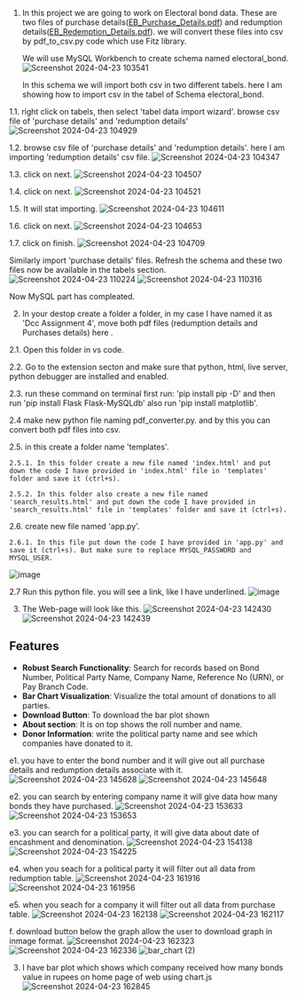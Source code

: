 1. In this project we are going to work on Electoral bond data.
   These are two files of purchase details([EB_Purchase_Details.pdf](https://github.com/TanmayTanmayGarg/electoral-bond/files/15071520/EB_Purchase_Details.pdf)) and redumption details([EB_Redemption_Details.pdf](https://github.com/TanmayTanmayGarg/electoral-bond/files/15071524/EB_Redemption_Details.pdf)).
   we will convert these files into csv by pdf_to_csv.py code which use Fitz library. 

   We will use MySQL Workbench to create schema named electoral_bond.
   ![Screenshot 2024-04-23 103541](https://github.com/TanmayTanmayGarg/electoral-bond/assets/143330134/f52ffea8-0929-4972-8baf-405297410036)

   In this schema we will import both csv in two different tabels. 
   here I am showing how to import csv in the tabel of Schema electoral_bond.
   
  1.1. right click on tabels, then select 'tabel data import wizard'. browse csv file of 'purchase details' and 'redumption details'
![Screenshot 2024-04-23 104929](https://github.com/TanmayTanmayGarg/electoral-bond/assets/143330134/851e6bc7-8ebf-440b-b48c-3a0250f8f02a)

  1.2. browse csv file of 'purchase details' and 'redumption details'. here I am importing 'redumption details' csv file.
![Screenshot 2024-04-23 104347](https://github.com/TanmayTanmayGarg/electoral-bond/assets/143330134/6ba584c3-0923-4011-9723-ed6e34475613)

  1.3. click on next.
![Screenshot 2024-04-23 104507](https://github.com/TanmayTanmayGarg/electoral-bond/assets/143330134/141b7030-e745-41ff-8613-2bc467c71209)

  1.4. click on next.
![Screenshot 2024-04-23 104521](https://github.com/TanmayTanmayGarg/electoral-bond/assets/143330134/5a280e53-2575-46ad-a269-bf731ae1bf9a)

  1.5. It will stat importing.
![Screenshot 2024-04-23 104611](https://github.com/TanmayTanmayGarg/electoral-bond/assets/143330134/2f3794e7-8f70-441c-921b-804cd1ed8031)

  1.6. click on next.
![Screenshot 2024-04-23 104653](https://github.com/TanmayTanmayGarg/electoral-bond/assets/143330134/b856c841-3446-4a6d-9f58-e7bd87d59144)

  1.7. click on finish.
![Screenshot 2024-04-23 104709](https://github.com/TanmayTanmayGarg/electoral-bond/assets/143330134/73143d5f-af41-41ca-b1ce-65b966ad13d5)

  Similarly import 'purchase details' files.
  Refresh the schema and these two files now be available in the tabels section.
  ![Screenshot 2024-04-23 110224](https://github.com/TanmayTanmayGarg/electoral-bond/assets/143330134/3c651a16-d5b6-4d88-b388-f12a66f13177)
  ![Screenshot 2024-04-23 110316](https://github.com/TanmayTanmayGarg/electoral-bond/assets/143330134/26f60c89-62d6-4727-bfd5-d469e6804abf)

  Now MySQL part has compleated.

2. In your destop create a folder a folder, in my case I have named it as 'Dcc Assignment 4', move both pdf files (redumption details and Purchases details) here .

  2.1. Open this folder in vs code.

  2.2. Go to the extension secton and make sure that python, html, live server, python debugger are installed and enabled. 

  2.3. run these command on terminal first run: 'pip install pip -D' and  then run 'pip install Flask Flask-MySQLdb' also run 'pip install matplotlib'.

  2.4 make new python file naming pdf_converter.py. and by this you can convert both pdf files into csv.

  2.5. in this create a folder name 'templates'.

    2.5.1. In this folder create a new file named 'index.html' and put down the code I have provided in 'index.html' file in 'templates' folder and save it (ctrl+s).
    
    2.5.2. In this folder also create a new file named 'search_results.html' and put down the code I have provided in 'search_results.html' file in 'templates' folder and save it (ctrl+s).
    
  2.6.  create new file named 'app.py'.

    2.6.1. In this file put down the code I have provided in 'app.py' and save it (ctrl+s). But make sure to replace MYSQL_PASSWORD and MYSQL_USER. 
  ![image](https://github.com/TanmayTanmayGarg/electoral-bond/assets/143330134/628b0301-382e-4c2c-b6b1-f665296ee91e)

  2.7 Run this python file. you will see a link, like I have underlined.
![image](https://github.com/TanmayTanmayGarg/electoral-bond/assets/143330134/45304a9b-b6d9-4da4-bd06-7ce53f8569e3)

3. The Web-page will look like this.
![Screenshot 2024-04-23 142430](https://github.com/TanmayTanmayGarg/electoral-bond/assets/143330134/983b324e-ffb7-42ac-95b2-6d53c09cd7e8)
![Screenshot 2024-04-23 142439](https://github.com/TanmayTanmayGarg/electoral-bond/assets/143330134/67bf72d1-1965-4724-bd24-4d979ff7bc08)

  ## Features

- **Robust Search Functionality**: Search for records based on Bond Number, Political Party Name, Company Name, Reference No (URN), or Pay Branch Code.
- **Bar Chart Visualization**: Visualize the total amount of donations to all parties.
- **Download Button**: To download the bar plot shown 
- **About section**: It is on top shows the roll number and name.
- **Donor Information**: write the political party name and see which companies have donated to it.
  
e1. you have to enter the bond number and it will give out all purchase details and redumption details associate with it.
![Screenshot 2024-04-23 145628](https://github.com/TanmayTanmayGarg/electoral-bond/assets/143330134/8f902dc2-2ffd-4ecf-b858-7dd438e35a3e)
![Screenshot 2024-04-23 145648](https://github.com/TanmayTanmayGarg/electoral-bond/assets/143330134/a9fec1f8-2293-4e29-ba33-567e80c0b1a6)

e2. you can search by entering company name it will give data how many bonds they have purchased.
![Screenshot 2024-04-23 153633](https://github.com/TanmayTanmayGarg/electoral-bond/assets/143330134/766307c1-dc04-467e-b674-ca69bf48bf17)
![Screenshot 2024-04-23 153653](https://github.com/TanmayTanmayGarg/electoral-bond/assets/143330134/760d1c7d-c542-44ad-a644-cfe3e25615be)

e3. you can search for a political party, it will give data about date of encashment and denomination.
![Screenshot 2024-04-23 154138](https://github.com/TanmayTanmayGarg/electoral-bond/assets/143330134/c1b8d8ac-b88d-4602-a640-2bd4803dea36)
![Screenshot 2024-04-23 154225](https://github.com/TanmayTanmayGarg/electoral-bond/assets/143330134/8ac35758-d3a6-4751-b9bb-be6cb643fde8)

e4. when you seach for a political party it will filter out all data from redumption table.
![Screenshot 2024-04-23 161916](https://github.com/TanmayTanmayGarg/electoral-bond/assets/143330134/abd6fe87-8cf6-44b6-a8cc-964466b55099)
![Screenshot 2024-04-23 161956](https://github.com/TanmayTanmayGarg/electoral-bond/assets/143330134/5175cd49-fa60-4a96-910b-e831f72c12a7)

e5. when you seach for a company it will filter out all data from purchase table.
![Screenshot 2024-04-23 162138](https://github.com/TanmayTanmayGarg/electoral-bond/assets/143330134/e15329a0-5c3d-48e0-ba28-3ee05fad420c)
![Screenshot 2024-04-23 162117](https://github.com/TanmayTanmayGarg/electoral-bond/assets/143330134/5a4791b8-9cdb-40a3-8322-bad8a5da3cec)

f. download button below the graph allow the user to download graph in inmage format.
![Screenshot 2024-04-23 162323](https://github.com/TanmayTanmayGarg/electoral-bond/assets/143330134/b25abef8-1657-41ba-b219-7595cb88b549)
![Screenshot 2024-04-23 162336](https://github.com/TanmayTanmayGarg/electoral-bond/assets/143330134/1193a113-878e-47e9-9f2b-52e724adcaee)
![bar_chart (2)](https://github.com/TanmayTanmayGarg/electoral-bond/assets/143330134/20801220-7e07-4dac-9d2c-82cf8b0e36ae)

3. I have bar plot which shows which company received how many bonds value in rupees on home page of web using chart.js 
![Screenshot 2024-04-23 162845](https://github.com/TanmayTanmayGarg/electoral-bond/assets/143330134/79db86dd-134c-4729-bc09-f92b157ab0e9)

    
